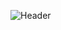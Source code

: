 ![Header](https://user-images.githubusercontent.com/48334001/189508770-978c2315-c791-4b62-8d95-186e555a7239.png)
